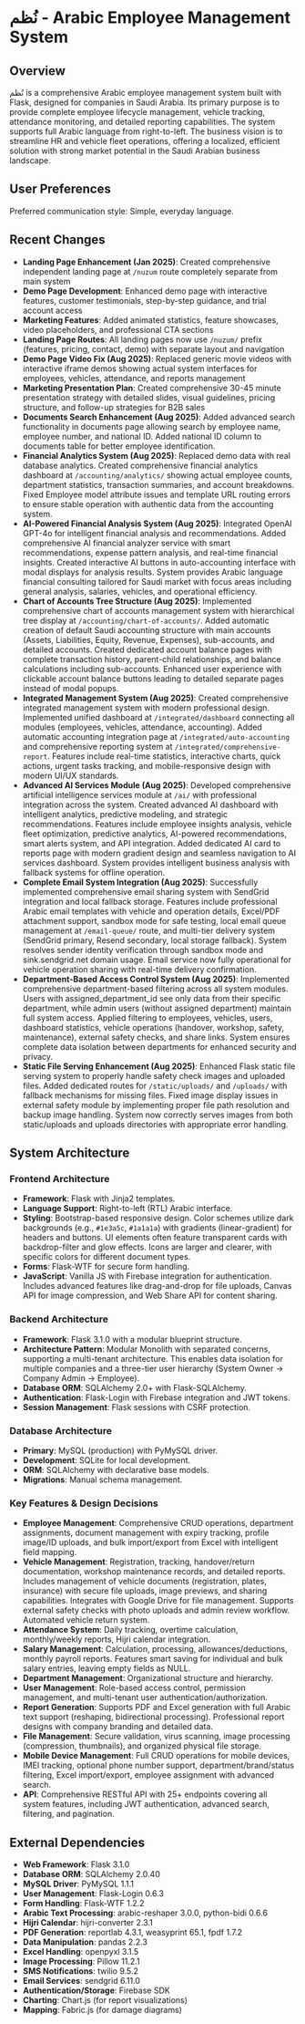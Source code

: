 # نُظم - Arabic Employee Management System

## Overview
نُظم is a comprehensive Arabic employee management system built with Flask, designed for companies in Saudi Arabia. Its primary purpose is to provide complete employee lifecycle management, vehicle tracking, attendance monitoring, and detailed reporting capabilities. The system supports full Arabic language from right-to-left. The business vision is to streamline HR and vehicle fleet operations, offering a localized, efficient solution with strong market potential in the Saudi Arabian business landscape.

## User Preferences
Preferred communication style: Simple, everyday language.

## Recent Changes
- **Landing Page Enhancement (Jan 2025)**: Created comprehensive independent landing page at `/nuzum` route completely separate from main system
- **Demo Page Development**: Enhanced demo page with interactive features, customer testimonials, step-by-step guidance, and trial account access
- **Marketing Features**: Added animated statistics, feature showcases, video placeholders, and professional CTA sections
- **Landing Page Routes**: All landing pages now use `/nuzum/` prefix (features, pricing, contact, demo) with separate layout and navigation
- **Demo Page Video Fix (Aug 2025)**: Replaced generic movie videos with interactive iframe demos showing actual system interfaces for employees, vehicles, attendance, and reports management
- **Marketing Presentation Plan**: Created comprehensive 30-45 minute presentation strategy with detailed slides, visual guidelines, pricing structure, and follow-up strategies for B2B sales
- **Documents Search Enhancement (Aug 2025)**: Added advanced search functionality in documents page allowing search by employee name, employee number, and national ID. Added national ID column to documents table for better employee identification.
- **Financial Analytics System (Aug 2025)**: Replaced demo data with real database analytics. Created comprehensive financial analytics dashboard at `/accounting/analytics/` showing actual employee counts, department statistics, transaction summaries, and account breakdowns. Fixed Employee model attribute issues and template URL routing errors to ensure stable operation with authentic data from the accounting system.
- **AI-Powered Financial Analysis System (Aug 2025)**: Integrated OpenAI GPT-4o for intelligent financial analysis and recommendations. Added comprehensive AI financial analyzer service with smart recommendations, expense pattern analysis, and real-time financial insights. Created interactive AI buttons in auto-accounting interface with modal displays for analysis results. System provides Arabic language financial consulting tailored for Saudi market with focus areas including general analysis, salaries, vehicles, and operational efficiency.
- **Chart of Accounts Tree Structure (Aug 2025)**: Implemented comprehensive chart of accounts management system with hierarchical tree display at `/accounting/chart-of-accounts/`. Added automatic creation of default Saudi accounting structure with main accounts (Assets, Liabilities, Equity, Revenue, Expenses), sub-accounts, and detailed accounts. Created dedicated account balance pages with complete transaction history, parent-child relationships, and balance calculations including sub-accounts. Enhanced user experience with clickable account balance buttons leading to detailed separate pages instead of modal popups.
- **Integrated Management System (Aug 2025)**: Created comprehensive integrated management system with modern professional design. Implemented unified dashboard at `/integrated/dashboard` connecting all modules (employees, vehicles, attendance, accounting). Added automatic accounting integration page at `/integrated/auto-accounting` and comprehensive reporting system at `/integrated/comprehensive-report`. Features include real-time statistics, interactive charts, quick actions, urgent tasks tracking, and mobile-responsive design with modern UI/UX standards.
- **Advanced AI Services Module (Aug 2025)**: Developed comprehensive artificial intelligence services module at `/ai/` with professional integration across the system. Created advanced AI dashboard with intelligent analytics, predictive modeling, and strategic recommendations. Features include employee insights analysis, vehicle fleet optimization, predictive analytics, AI-powered recommendations, smart alerts system, and API integration. Added dedicated AI card to reports page with modern gradient design and seamless navigation to AI services dashboard. System provides intelligent business analysis with fallback systems for offline operation.
- **Complete Email System Integration (Aug 2025)**: Successfully implemented comprehensive email sharing system with SendGrid integration and local fallback storage. Features include professional Arabic email templates with vehicle and operation details, Excel/PDF attachment support, sandbox mode for safe testing, local email queue management at `/email-queue/` route, and multi-tier delivery system (SendGrid primary, Resend secondary, local storage fallback). System resolves sender identity verification through sandbox mode and sink.sendgrid.net domain usage. Email service now fully operational for vehicle operation sharing with real-time delivery confirmation.
- **Department-Based Access Control System (Aug 2025)**: Implemented comprehensive department-based filtering across all system modules. Users with assigned_department_id see only data from their specific department, while admin users (without assigned department) maintain full system access. Applied filtering to employees, vehicles, users, dashboard statistics, vehicle operations (handover, workshop, safety, maintenance), external safety checks, and share links. System ensures complete data isolation between departments for enhanced security and privacy.
- **Static File Serving Enhancement (Aug 2025)**: Enhanced Flask static file serving system to properly handle safety check images and uploaded files. Added dedicated routes for `/static/uploads/` and `/uploads/` with fallback mechanisms for missing files. Fixed image display issues in external safety module by implementing proper file path resolution and backup image handling. System now correctly serves images from both static/uploads and uploads directories with appropriate error handling.

## System Architecture
### Frontend Architecture
- **Framework**: Flask with Jinja2 templates.
- **Language Support**: Right-to-left (RTL) Arabic interface.
- **Styling**: Bootstrap-based responsive design. Color schemes utilize dark backgrounds (e.g., `#1e3a5c`, `#1a1a1a`) with gradients (linear-gradient) for headers and buttons. UI elements often feature transparent cards with backdrop-filter and glow effects. Icons are larger and clearer, with specific colors for different document types.
- **Forms**: Flask-WTF for secure form handling.
- **JavaScript**: Vanilla JS with Firebase integration for authentication. Includes advanced features like drag-and-drop for file uploads, Canvas API for image compression, and Web Share API for content sharing.

### Backend Architecture
- **Framework**: Flask 3.1.0 with a modular blueprint structure.
- **Architecture Pattern**: Modular Monolith with separated concerns, supporting a multi-tenant architecture. This enables data isolation for multiple companies and a three-tier user hierarchy (System Owner → Company Admin → Employee).
- **Database ORM**: SQLAlchemy 2.0+ with Flask-SQLAlchemy.
- **Authentication**: Flask-Login with Firebase integration and JWT tokens.
- **Session Management**: Flask sessions with CSRF protection.

### Database Architecture
- **Primary**: MySQL (production) with PyMySQL driver.
- **Development**: SQLite for local development.
- **ORM**: SQLAlchemy with declarative base models.
- **Migrations**: Manual schema management.

### Key Features & Design Decisions
- **Employee Management**: Comprehensive CRUD operations, department assignments, document management with expiry tracking, profile image/ID uploads, and bulk import/export from Excel with intelligent field mapping.
- **Vehicle Management**: Registration, tracking, handover/return documentation, workshop maintenance records, and detailed reports. Includes management of vehicle documents (registration, plates, insurance) with secure file uploads, image previews, and sharing capabilities. Integrates with Google Drive for file management. Supports external safety checks with photo uploads and admin review workflow. Automated vehicle return system.
- **Attendance System**: Daily tracking, overtime calculation, monthly/weekly reports, Hijri calendar integration.
- **Salary Management**: Calculation, processing, allowances/deductions, monthly payroll reports. Features smart saving for individual and bulk salary entries, leaving empty fields as NULL.
- **Department Management**: Organizational structure and hierarchy.
- **User Management**: Role-based access control, permission management, and multi-tenant user authentication/authorization.
- **Report Generation**: Supports PDF and Excel generation with full Arabic text support (reshaping, bidirectional processing). Professional report designs with company branding and detailed data.
- **File Management**: Secure validation, virus scanning, image processing (compression, thumbnails), and organized physical file storage.
- **Mobile Device Management**: Full CRUD operations for mobile devices, IMEI tracking, optional phone number support, department/brand/status filtering, Excel import/export, employee assignment with advanced search.
- **API**: Comprehensive RESTful API with 25+ endpoints covering all system features, including JWT authentication, advanced search, filtering, and pagination.

## External Dependencies
- **Web Framework**: Flask 3.1.0
- **Database ORM**: SQLAlchemy 2.0.40
- **MySQL Driver**: PyMySQL 1.1.1
- **User Management**: Flask-Login 0.6.3
- **Form Handling**: Flask-WTF 1.2.2
- **Arabic Text Processing**: arabic-reshaper 3.0.0, python-bidi 0.6.6
- **Hijri Calendar**: hijri-converter 2.3.1
- **PDF Generation**: reportlab 4.3.1, weasyprint 65.1, fpdf 1.7.2
- **Data Manipulation**: pandas 2.2.3
- **Excel Handling**: openpyxl 3.1.5
- **Image Processing**: Pillow 11.2.1
- **SMS Notifications**: twilio 9.5.2
- **Email Services**: sendgrid 6.11.0
- **Authentication/Storage**: Firebase SDK
- **Charting**: Chart.js (for report visualizations)
- **Mapping**: Fabric.js (for damage diagrams)